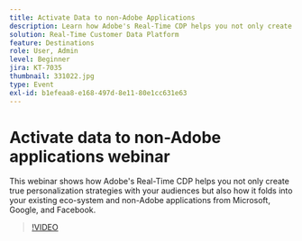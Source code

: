 ```yaml
---
title: Activate Data to non-Adobe Applications
description: Learn how Adobe's Real-Time CDP helps you not only create true personalization strategies with your audiences but also how it folds into your existing eco-system and non-Adobe applications from Microsoft, Google, and Facebook.
solution: Real-Time Customer Data Platform
feature: Destinations
role: User, Admin
level: Beginner
jira: KT-7035
thumbnail: 331022.jpg
type: Event
exl-id: b1efeaa8-e168-497d-8e11-80e1cc631e63
---
```

# Activate data to non-Adobe applications webinar

This webinar shows how Adobe's Real-Time CDP helps you not only create true personalization strategies with your audiences but also how it folds into your existing eco-system and non-Adobe applications from Microsoft, Google, and Facebook.

>[!VIDEO](https://video.tv.adobe.com/v/331022/?quality=12&learn=on)


